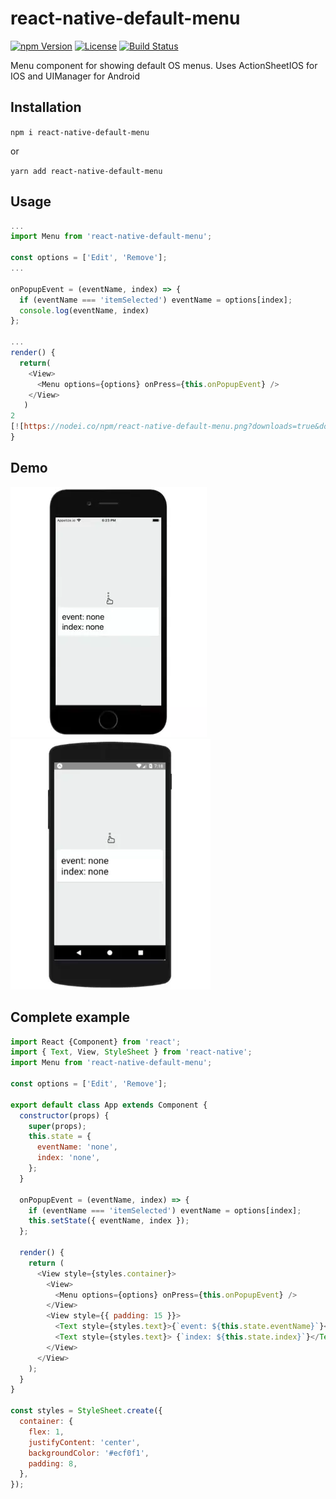 # react-native-default-menu

[![npm Version](https://img.shields.io/npm/v/react-native-default-menu.svg)](https://www.npmjs.com/package/react-native-default-menu) [![License](https://img.shields.io/npm/l/react-native-default-menu.svg)](https://www.npmjs.com/package/react-native-default-menu) [![Build Status](https://travis-ci.org/souvik-ghosh/react-native-default-menu.svg)](https://travis-ci.org/souvik-ghosh/react-native-default-menu)

Menu component for showing default OS menus. Uses ActionSheetIOS for IOS and UIManager for Android

## Installation

`npm i react-native-default-menu` 

or

`yarn add react-native-default-menu`

## Usage

```js
...
import Menu from 'react-native-default-menu';

const options = ['Edit', 'Remove'];
...

onPopupEvent = (eventName, index) => {
  if (eventName === 'itemSelected') eventName = options[index];
  console.log(eventName, index)
};

...
render() {
  return(
    <View>
      <Menu options={options} onPress={this.onPopupEvent} />
    </View>
   )
2
[![https://nodei.co/npm/react-native-default-menu.png?downloads=true&downloadRank=true&stars=true](https://nodei.co/npm/react-native-default-menu.png?downloads=true&downloadRank=true&stars=true)](https://www.npmjs.com/package/react-native-default-menu)
}
```
## Demo

![](iphone.webp) ![](android.webp)

## Complete example

```js
import React {Component} from 'react';
import { Text, View, StyleSheet } from 'react-native';
import Menu from 'react-native-default-menu';

const options = ['Edit', 'Remove'];

export default class App extends Component {
  constructor(props) {
    super(props);
    this.state = {
      eventName: 'none',
      index: 'none',
    };
  }

  onPopupEvent = (eventName, index) => {
    if (eventName === 'itemSelected') eventName = options[index];
    this.setState({ eventName, index });
  };
  
  render() {
    return (
      <View style={styles.container}>
        <View>
          <Menu options={options} onPress={this.onPopupEvent} />
        </View>
        <View style={{ padding: 15 }}>
          <Text style={styles.text}>{`event: ${this.state.eventName}`}</Text>
          <Text style={styles.text}> {`index: ${this.state.index}`}</Text>
        </View>
      </View>
    );
  }
}

const styles = StyleSheet.create({
  container: {
    flex: 1,
    justifyContent: 'center',
    backgroundColor: '#ecf0f1',
    padding: 8,
  },
});

```


